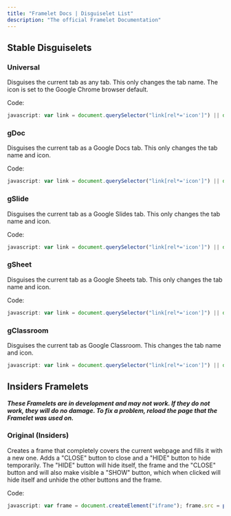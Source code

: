 ```yaml
---
title: "Framelet Docs | Disguiselet List"
description: "The official Framelet Documentation"
---
```


## Stable Disguiselets

### Universal

Disguises the current tab as any tab. This only changes the tab name. The icon is set to the Google Chrome browser default.

Code:

```JAVASCRIPT
javascript: var link = document.querySelector("link[rel*='icon']") || document.createElement('link'); link.type = 'image/png'; link.rel = 'icon'; link.href = 'https://raw.githubusercontent.com/potatoland4492/Framelet/6443d87e575d1b2557f75ab702e7539798ec7b21/images/web-icon.png'; document.title = prompt('Page Name'); document.getElementsByTagName('head')[0].appendChild(link);
```

### gDoc

Disguises the current tab as a Google Docs tab. This only changes the tab name and icon.

Code:

```JAVASCRIPT
javascript: var link = document.querySelector("link[rel*='icon']") || document.createElement('link'); link.type = 'image/x-icon'; link.rel = 'icon'; link.href = 'https://ssl.gstatic.com/docs/documents/images/kix-favicon7.ico'; document.title = prompt('Document Name:', 'YourName - DocName').concat(' - Google Docs'); document.getElementsByTagName('head')[0].appendChild(link);
```

### gSlide

Disguises the current tab as a Google Slides tab. This only changes the tab name and icon.

Code:

```JAVASCRIPT
javascript: var link = document.querySelector("link[rel*='icon']") || document.createElement('link'); link.type = 'image/x-icon'; link.rel = 'icon'; link.href = 'https://ssl.gstatic.com/docs/presentations/images/favicon5.ico'; document.title = prompt('Slideshow Name:', 'YourName - SlideName').concat(' - Google Slides'); document.getElementsByTagName('head')[0].appendChild(link);
```

### gSheet

Disguises the current tab as a Google Sheets tab. This only changes the tab name and icon.

Code:

```JAVASCRIPT
javascript: var link = document.querySelector("link[rel*='icon']") || document.createElement('link'); link.type = 'image/x-icon'; link.rel = 'icon'; link.href = 'https://ssl.gstatic.com/docs/spreadsheets/favicon3.ico'; document.title = prompt('Spreadsheet Name:', 'YourName - SheetName').concat(' - Google Sheets'); document.getElementsByTagName('head')[0].appendChild(link);
```

### gClassroom

Disguises the current tab as Google Classroom. This changes the tab name and icon.

```JAVASCRIPT
javascript: var link = document.querySelector("link[rel*='icon']") || document.createElement('link'); link.type = 'image/x-icon'; link.rel = 'icon'; link.href = 'https://ssl.gstatic.com/classroom/favicon.png'; document.title = 'Classsroom'; document.getElementsByTagName('head')[0].appendChild(link);
```

## Insiders Framelets

***These Framelets are in development and may not work. If they do not work, they will do no damage. To fix a problem, reload the page that the Framelet was used on.***

### Original (Insiders)

Creates a frame that completely covers the current webpage and fills it with a new one. Adds a "CLOSE" button to close and a "HIDE" button to hide temporarily. The "HIDE" button will hide itself, the frame and the "CLOSE" button and will also make visible a "SHOW" button, which when clicked will hide itself and unhide the other buttons and the frame.

Code:

```JAVASCRIPT
javascript: var frame = document.createElement("iframe"); frame.src = prompt("URL:", "https://"); frame.setAttribute("style", "border:none;position:fixed;top:0%;right:0%;height:100vh;width:100vw;background-color:white;z-index:10000;"); document.body.appendChild(frame); var closebtn = document.createElement("button"); closebtn.setAttribute("style", "border:2px solid black;color:black;padding:2px;font-weight:bold;background-color:lightgrey;position:fixed;top:0%;right:50%;z-index:1000000;"); closebtn.innerText = "CLOSE"; document.body.appendChild(closebtn); closebtn.onclick = function () { frame.remove(); closebtn.remove(); minbtn.remove(); maxbtn.remove(); }; var minbtn = document.createElement("button"); minbtn.setAttribute("style", "border:2px solid black;color:black;padding:2px;font-weight:bold;background-color:lightgrey;position:fixed;top:0%;right:25%;z-index:1000000;"); minbtn.innerText = "HIDE"; document.body.appendChild(minbtn); minbtn.onclick = function () { frame.style.visibility = "hidden"; closebtn.style.visibility = "hidden"; maxbtn.style.visibility = "visible"; minbtn.style.visibility = "hidden"; }; var maxbtn = document.createElement("button"); maxbtn.setAttribute("style", "border:2px solid black;color:black;padding:2px;font-weight:bold;background-color:lightgrey;position:fixed;top:0%;right:75%;z-index:1000000;"); maxbtn.innerText = "SHOW"; document.body.appendChild(maxbtn); maxbtn.style.visibility = "hidden"; maxbtn.onclick = function () { frame.style.visibility = "visible"; closebtn.style.visibility = "visible"; minbtn.style.visibility = "visible"; maxbtn.style.visibility = "hidden"; };
```
